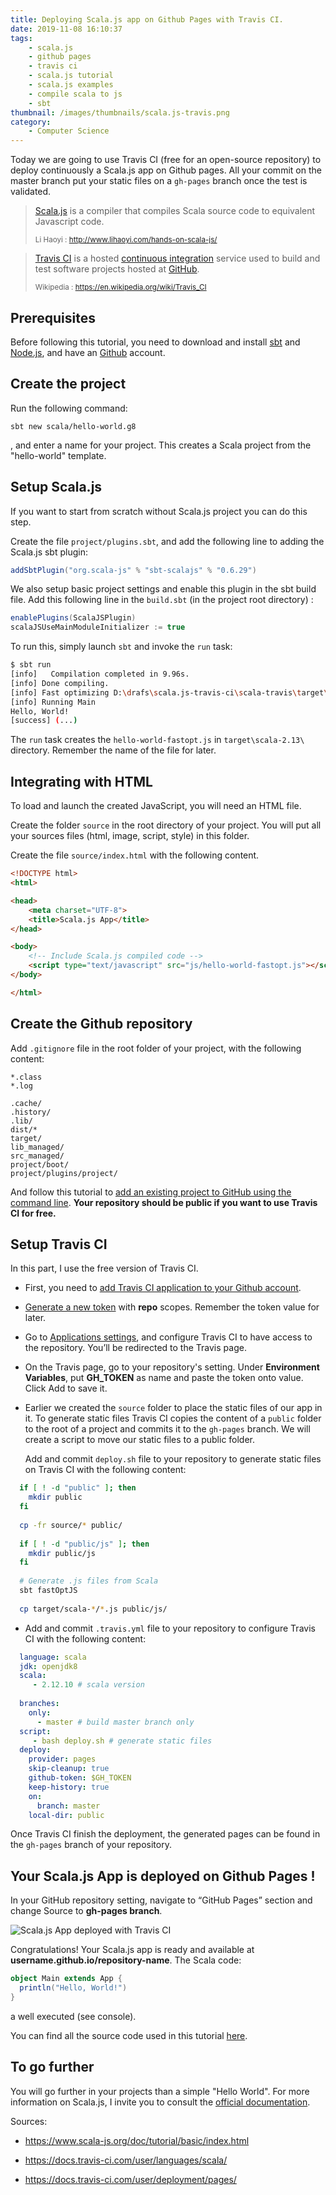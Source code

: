```yaml
---
title: Deploying Scala.js app on Github Pages with Travis CI.
date: 2019-11-08 16:10:37
tags:
	- scala.js
	- github pages
	- travis ci
	- scala.js tutorial
	- scala.js examples
	- compile scala to js
	- sbt
thumbnail: /images/thumbnails/scala.js-travis.png
category:
	- Computer Science
---
```


Today we are going to use Travis CI (free for an open-source repository) to deploy continuously a Scala.js app on Github pages. All your commit on the master branch put your static files on a `gh-pages` branch once the test is validated.

> [Scala.js](http://www.scala-js.org/) is a compiler that compiles Scala source code to equivalent Javascript code. 
>
> <small>Li Haoyi : http://www.lihaoyi.com/hands-on-scala-js/</small>

> [Travis CI](https://travis-ci.org/) is a hosted [continuous integration](https://en.wikipedia.org/wiki/Continuous_integration) service used to build and test software projects hosted at [GitHub](https://en.wikipedia.org/wiki/GitHub).
>
> <small>Wikipedia : https://en.wikipedia.org/wiki/Travis_CI</small> 

## Prerequisites

Before following this tutorial, you need to download and install [sbt](https://www.scala-sbt.org/) and [Node.js](https://nodejs.org/en/), and have an [Github](https://github.com/) account.

##  Create the project 

Run the following command:

```
sbt new scala/hello-world.g8
```

, and enter a name for your project. This creates a Scala project from the "hello-world" template.

## Setup Scala.js 

If you want to start from scratch without Scala.js project you can do this step. 

Create the file `project/plugins.sbt`, and add the following line to adding the Scala.js sbt plugin: 

```scala
addSbtPlugin("org.scala-js" % "sbt-scalajs" % "0.6.29")
```

We also setup basic project settings and enable this plugin in the sbt build file. Add this following line in the `build.sbt` (in the project root directory) :

```scala
enablePlugins(ScalaJSPlugin)
scalaJSUseMainModuleInitializer := true
```

To run this, simply launch `sbt` and invoke the `run` task:

```bash
$ sbt run
[info]   Compilation completed in 9.96s.
[info] Done compiling.
[info] Fast optimizing D:\drafs\scala.js-travis-ci\scala-travis\target\scala-2.13\hello-world-fastopt.js
[info] Running Main
Hello, World!
[success] (...)
```

The `run` task creates the `hello-world-fastopt.js` in `target\scala-2.13\` directory. Remember the name of the file for later.

## Integrating with HTML

To load and launch the created JavaScript, you will need an HTML file. 

Create the folder `source` in the root directory of your project. You will put all your sources files (html, image, script, style) in this folder.

Create the file `source/index.html` with the following content.

```html
<!DOCTYPE html>
<html>

<head>
    <meta charset="UTF-8">
    <title>Scala.js App</title>
</head>

<body>
    <!-- Include Scala.js compiled code -->
    <script type="text/javascript" src="js/hello-world-fastopt.js"></script>
</body>

</html>
```

## Create the Github repository 

Add `.gitignore` file in the root folder of your project, with the following content:

```
*.class
*.log

.cache/
.history/
.lib/
dist/*
target/
lib_managed/
src_managed/
project/boot/
project/plugins/project/
```

And follow this tutorial to [add an existing project to GitHub using the command line](https://help.github.com/en/github/importing-your-projects-to-github/adding-an-existing-project-to-github-using-the-command-line). **Your repository should be public if you want to use Travis CI for free.**

## Setup Travis CI

In this part, I use the free version of Travis CI. 

- First, you need to [add Travis CI application to your Github account](https://github.com/marketplace/travis-ci). 

- [Generate a new token](https://github.com/settings/tokens) with **repo** scopes. Remember the token value for later.

- Go to [Applications settings](https://github.com/settings/installations), and configure Travis CI to have access to the repository. You’ll be redirected to the Travis page.

- On the Travis page, go to your repository's setting. Under **Environment Variables**, put **GH_TOKEN** as name and paste the token onto value. Click Add to save it.

- Earlier we created the `source` folder to place the static files of our app in it. To generate static files Travis CI copies the content of a `public` folder to the root of a project and commits it to the `gh-pages` branch. We will create a script to move our static files to a public folder. 

  Add and commit `deploy.sh` file to your repository to generate static files on Travis CI with the following content:
  
```bash
  if [ ! -d "public" ]; then 
  	mkdir public
  fi
  
  cp -fr source/* public/
  
  if [ ! -d "public/js" ]; then 
  	mkdir public/js
  fi
  
  # Generate .js files from Scala
  sbt fastOptJS
  
  cp target/scala-*/*.js public/js/
```

- Add  and commit `.travis.yml` file to your repository to configure Travis CI with the following content:

```yaml
  language: scala
  jdk: openjdk8
  scala:
     - 2.12.10 # scala version
     
  branches:
    only:
      - master # build master branch only
  script:
     - bash deploy.sh # generate static files
  deploy:
    provider: pages
    skip-cleanup: true
    github-token: $GH_TOKEN
    keep-history: true
    on:
      branch: master
    local-dir: public
```

Once Travis CI finish the deployment, the generated pages can be found in the `gh-pages` branch of your repository.

## Your Scala.js App is deployed on Github Pages !

In your GitHub repository setting, navigate to “GitHub Pages” section and change Source to **gh-pages branch**.

<img src="/images/scala.js-travis-ci-exemple.png"
     alt="Scala.js App deployed with Travis CI">

Congratulations! Your Scala.js app is ready and available at **username.github.io/repository-name**. The Scala code:

```scala
object Main extends App {
  println("Hello, World!")
}
```

a well executed (see console).

You can find all the source code used in this tutorial [here](https://github.com/riiswa/scala.js-travis.ci-example).

## To go further

You will go further in your projects than a simple "Hello World". For more information on Scala.js, I invite you to consult the [official documentation](https://www.scala-js.org/doc/index.html).


Sources: 

- <https://www.scala-js.org/doc/tutorial/basic/index.html>

- <https://docs.travis-ci.com/user/languages/scala/>

- <https://docs.travis-ci.com/user/deployment/pages/>

  